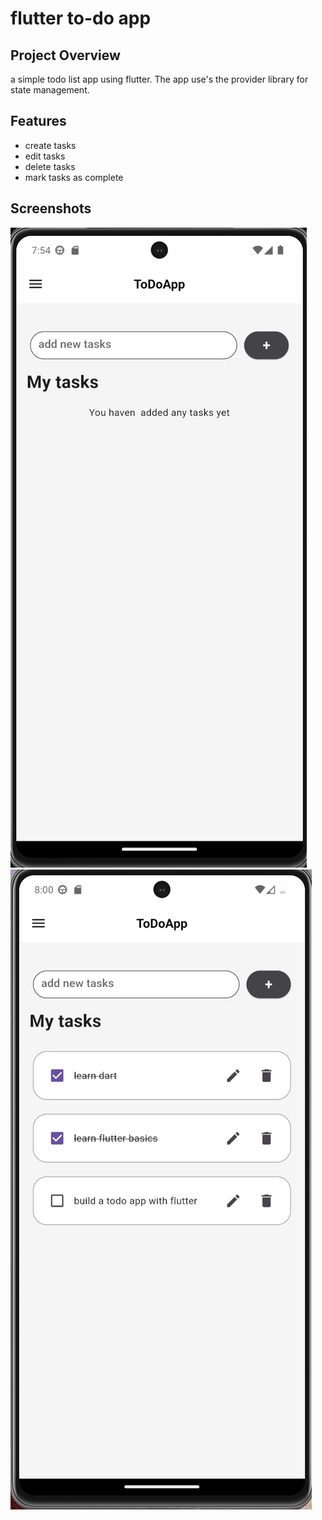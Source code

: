# flutter to-do app

## Project Overview
a simple todo list app using flutter. The app use's the provider library for state management.


## Features

* create tasks
* edit tasks
* delete tasks
* mark tasks as complete

## Screenshots

![UI](images/homePage.jpeg)
![UI](images/Ui.jpeg)

